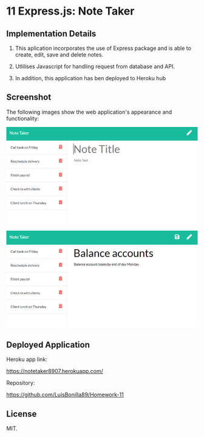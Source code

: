 # 11 Express.js: Note Taker

## Implementation Details

1. This aplication incorporates the use of Express package and is able to create, edit, save and delete notes.

2. Utlilises Javascript for handling request from database and API.

3. In addition, this application has ben deployed to Heroku hub

## Screenshot

The following images show the web application's appearance and functionality:

![Existing notes are listed in the left-hand column with empty fields on the right-hand side for the new note’s title and text.](./Assets/11-express-homework-demo-01.png)

![Note titled “Balance accounts” reads, “Balance account books by end of day Monday,” with other notes listed on the left.](./Assets/11-express-homework-demo-02.png)

## Deployed Application

Heroku app link:

https://notetaker8907.herokuapp.com/

Repository:

https://github.com/LuisBonilla89/Homework-11

## License

MIT.
